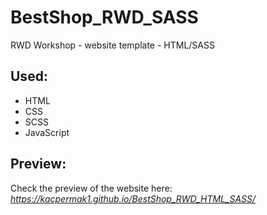# BestShop_RWD_SASS
RWD Workshop - website template - HTML/SASS

## Used: 
- HTML
- CSS
- SCSS
- JavaScript

## Preview:
Check the preview of the website here: *https://kacpermak1.github.io/BestShop_RWD_HTML_SASS/*
